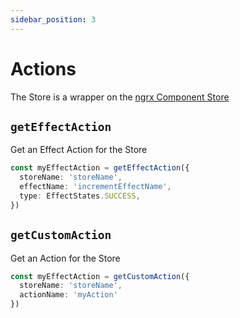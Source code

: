 ```yaml
---
sidebar_position: 3
---
```


# Actions

The Store is a wrapper on the [ngrx Component Store](https://ngrx.io/guide/component-store)

## `getEffectAction`

Get an Effect Action for the Store

```ts title="effect.action.ts"
const myEffectAction = getEffectAction({
  storeName: 'storeName',
  effectName: 'incrementEffectName',
  type: EffectStates.SUCCESS,
})
```

## `getCustomAction`

Get an Action for the Store

```ts title="effect.action.ts"
const myEffectAction = getCustomAction({
  storeName: 'storeName',
  actionName: 'myAction'
})
```
